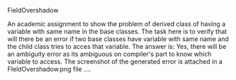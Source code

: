 FieldOvershadow

An academic assignment to show the problem of derived class of having a variable with same name in the base classes.
The task here is to verify that will there be an error if two base classes have variable with same name and the child class tries to acces that variable.
The answer is: Yes, there will be an ambiguity error as its ambiguous on compiler's part to know which variable to access.
The screenshot of the generated error is attached in a FIeldOvershadow.png file ....
